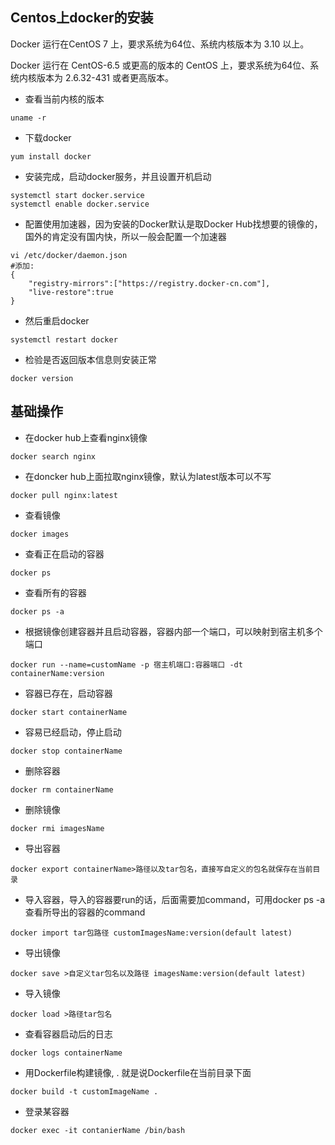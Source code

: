 ## Centos上docker的安装

Docker 运行在CentOS 7 上，要求系统为64位、系统内核版本为 3.10 以上。

Docker 运行在 CentOS-6.5 或更高的版本的 CentOS 上，要求系统为64位、系统内核版本为 2.6.32-431 或者更高版本。

- 查看当前内核的版本

```
uname -r
```

- 下载docker

```
yum install docker
```

- 安装完成，启动docker服务，并且设置开机启动

```
systemctl start docker.service
systemctl enable docker.service
```

- 配置使用加速器，因为安装的Docker默认是取Docker Hub找想要的镜像的，国外的肯定没有国内快，所以一般会配置一个加速器

```
vi /etc/docker/daemon.json
#添加:
{
	"registry-mirrors":["https://registry.docker-cn.com"],
	"live-restore":true
}
```

- 然后重启docker

```
systemctl restart docker
```

- 检验是否返回版本信息则安装正常

```
docker version
```

## 基础操作

- 在docker hub上查看nginx镜像

```linux
docker search nginx
```

- 在doncker hub上面拉取nginx镜像，默认为latest版本可以不写

```
docker pull nginx:latest
```

- 查看镜像

```
docker images
```

- 查看正在启动的容器

```
docker ps
```

- 查看所有的容器

```
docker ps -a
```

- 根据镜像创建容器并且启动容器，容器内部一个端口，可以映射到宿主机多个端口

```
docker run --name=customName -p 宿主机端口:容器端口 -dt containerName:version
```

- 容器已存在，启动容器

```
docker start containerName
```

- 容易已经启动，停止启动

```
docker stop containerName
```

- 删除容器

```
docker rm containerName
```

- 删除镜像

```
docker rmi imagesName
```

- 导出容器

```
docker export containerName>路径以及tar包名，直接写自定义的包名就保存在当前目录
```

- 导入容器，导入的容器要run的话，后面需要加command，可用docker ps -a查看所导出的容器的command

```
docker import tar包路径 customImagesName:version(default latest)
```

- 导出镜像

```
docker save >自定义tar包名以及路径 imagesName:version(default latest)
```

- 导入镜像

```
docker load >路径tar包名
```

- 查看容器启动后的日志

```
docker logs containerName
```

- 用Dockerfile构建镜像, . 就是说Dockerfile在当前目录下面

```
docker build -t customImageName .
```

- 登录某容器

```
docker exec -it contanierName /bin/bash
```